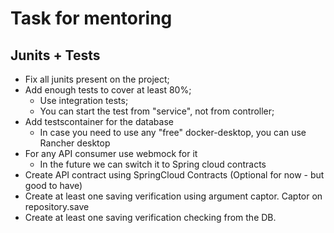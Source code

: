 # Task for mentoring

## Junits + Tests

- Fix all junits present on the project;
- Add enough tests to cover at least 80%;
  - Use integration tests;
  - You can start the  test from "service", not from controller;
- Add testscontainer for the database
    - In case you need to use any "free" docker-desktop, you can use Rancher desktop
- For any API consumer use webmock for it
  - In the future we can switch it to Spring cloud contracts
- Create API contract using SpringCloud Contracts (Optional for now - but good to have)
- Create at least one saving verification using argument captor. Captor on repository.save
- Create at least one saving verification checking from the DB.
